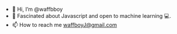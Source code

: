 - 👋 Hi, I’m @waffbboy 
- 👀 Fascinated about Javascript and open to machine learning 💻.
- 📫 How to reach me waffboyJ@gmail.com

<!---
waffbboy/waffbboy is a ✨ special ✨ repository because its `README.md` (this file) appears on your GitHub profile.
You can click the Preview link to take a look at your changes.
--->
